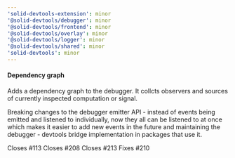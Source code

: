 ```yaml
---
'solid-devtools-extension': minor
'@solid-devtools/debugger': minor
'@solid-devtools/frontend': minor
'@solid-devtools/overlay': minor
'@solid-devtools/logger': minor
'@solid-devtools/shared': minor
'solid-devtools': minor
---
```


#### Dependency graph

Adds a dependency graph to the debugger. It collcts observers and sources of currently inspected computation or signal.

Breaking changes to the debugger emitter API - instead of events being emitted and listened to individually, now they all can be listened to at once which makes it easier to add new events in the future and maintaining the debugger - devtools bridge implementation in packages that use it.

Closes #113
Closes #208
Closes #213
Fixes #210
